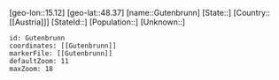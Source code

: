 ﻿---
location: [48.37,15.12]
mapzoom: [7,12] 
mapmarker: city 
type: City
tags:
- geo/City


SpocWebEntityId: 30645
isDeleted: false
confidential: public

---
[geo-lon::15.12]
[geo-lat::48.37]
[name::Gutenbrunn]
[State::]
[Country::[[Austria]]]
[StateId::]
[Population::]
[Unknown::]


```leaflet
id: Gutenbrunn
coordinates: [[Gutenbrunn]]
markerFile: [[Gutenbrunn]]
defaultZoom: 11 
maxZoom: 18
```
